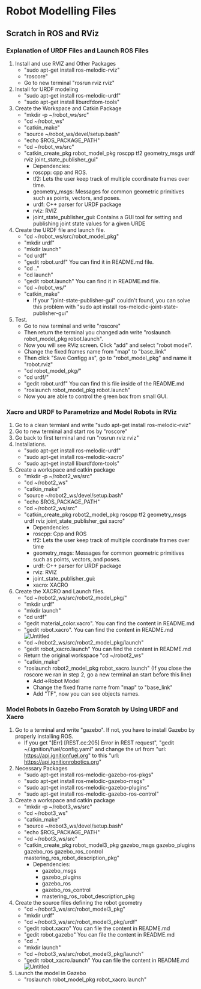 # Robot Modelling Files

## Scratch in ROS and RViz
### Explanation of URDF Files and Launch ROS Files
1. Install and use RVIZ and Other Packages
    * "sudo apt-get install ros-melodic-rviz"
    * "roscore"
    * Go to new terminal "rosrun rviz rviz"
2. Install for URDF modeling
    * "sudo apt-get install ros-melodic-urdf"
    * "sudo apt-get install liburdfdom-tools"
3. Create the Workspace and Catkin Package
    * "mkdir -p ~/robot_ws/src"
    * "cd ~/robot_ws"
    * "catkin_make"
    * "source ~/robot_ws/devel/setup.bash"
    * "echo $ROS_PACKAGE_PATH"
    * "cd ~/robot_ws/src"
    * "catkin_create_pkg robot_model_pkg roscpp tf2 geometry_msgs urdf rviz joint_state_publisher_gui"
        * Dependencies:
        - roscpp: cpp and ROS.
        - tf2: Lets the user keep track of multiple coordinate frames over time.
        - geometry_msgs: Messages for common geometric primitives such as points, vectors, and poses.
        - urdf: C++ parser for URDF package
        - rviz: RVIZ
        - joint_state_publisher_gui: Contains a GUI tool for setting and publishing joint state values for a given URDE
4. Create the URDF file and launch file.
    - "cd ~/robot_ws/src/robot_model_pkg"
    - "mkdir urdf"
    - "mkdir launch"
    - "cd urdf"
    - "gedit robot.urdf" You can find it in README.md file.
    - "cd .."
    - "cd launch"
    - "gedit robot.launch" You can find it in README.md file.
    - "cd ~/robot_ws/"
    - "catkin_make"
        * If your "joint-state-publisher-gui" couldn't found, you can solve this problem with "sudo apt install ros-melodic-joint-state-publisher-gui"
5. Test.
    - Go to new terminal and write "roscore"
    - Then return the terminal you changed adn write "roslaunch robot_model_pkg robot.launch".
    - Now you will see RViz screen. Click "add" and select "robot model".
    - Change the fixed frames name from "map" to "base_link"
    - Then click "Save Configg as", go to "robot_model_pkg" and name it "robot.rviz"
    - "cd robot_model_pkg/"
    - "cd urdf/"
    - "gedit robot.urdf" You can find this file inside of the README.md
    - "roslaunch robot_model_pkg robot.launch"
    - Now you are able to control the green box from small GUI.

### Xacro and URDF to Parametrize and Model Robots in RViz
1. Go to a clean termianl and write "sudo apt-get install ros-melodic-rviz"
2. Go to new terminal and start ros by "roscore"
3. Go back to first terminal and run "rosrun rviz rviz"
4. Installations.
    - "sudo apt-get install ros-melodic-urdf"
    - "sudo apt-get install ros-melodic-xacro"
    - "sudo apt-get install liburdfdom-tools"
5. Create a workspace and catkin package
    - "mkdir -p ~/robot2_ws/src"
    - "cd ~/robot2_ws"
    - "catkin_make"
    - "source ~/robot2_ws/devel/setup.bash"
    - "echo $ROS_PACKAGE_PATH"
    - "cd ~/robot2_ws/src"
    - "catkin_create_pkg robot2_model_pkg roscpp tf2 geometry_msgs urdf rviz joint_state_publisher_gui xacro"
        - Dependencies
        * roscpp: Cpp and ROS
        * tf2: Lets the user keep track of multiple coordinate frames over time
        * geometry_msgs: Messages for common geometric primitives such as points, vectors, and poses.
        * urdf: C++ parser for URDF package
        * rviz: RVIZ
        * joint_state_publisher_gui: 
        * xacro: XACRO
6. Create the XACRO and Launch files.
    - "cd ~/robot2_ws/src/robot2_model_pkg/"
    - "mkdir urdf"
    - "mkdir launch"
    - "cd urdf"
    - "gedit material_color.xacro". You can find the content in README.md
    - "gedit robot.xacro". You can find the content in README.md
    ![Untitled](https://github.com/BeratTezer/Robot-Modelling/assets/64587561/9eea0efe-ea65-4550-929c-f0d0f346f3c1)
    - "cd ~/robot2_ws/src/robot2_model_pkg/launch"
    - "gedit robot_xacro.launch" You can find the content in README.md
    - Return the original workspace "cd ~/robot2_ws"
    - "catkin_make"
    - "roslaunch robot2_model_pkg robot_xacro.launch" (If you close the roscore we ran in step 2, go a new terminal an start before this line)
        * Add->Robot Model
        * Change the fixed frame name from "map" to "base_link"
        * Add "TF", now you can see objects names.

### Model Robots in Gazebo From Scratch by Using URDF and Xacro
1. Go to a terminal and write "gazebo". If not, you have to install Gazebo by properly installing ROS.
    - If you get "[Err] [REST.cc:205] Error in REST request", "gedit ~/.ignition/fuel/config.yaml" and change the url from "url: https://api.ignitionfuel.org" to this "url: https://api.ignitionrobotics.org"
2. Necessary Packages
    - "sudo apt-get install ros-melodic-gazebo-ros-pkgs"
    - "sudo apt-get install ros-melodic-gazebo-msgs"
    - "sudo apt-get install ros-melodic-gazebo-plugins"
    - "sudo apt-get install ros-melodic-gazebo-ros-control"
3. Create a workspace and catkin package
    - "mkdir -p ~/robot3_ws/src"
    - "cd ~/robot3_ws"
    - "catkin_make"
    - "source ~/robot3_ws/devel/setup.bash"
    - "echo $ROS_PACKAGE_PATH"
    - "cd ~/robot3_ws/src"
    - "catkin_create_pkg robot_model3_pkg gazebo_msgs gazebo_plugins gazebo_ros gazebo_ros_control mastering_ros_robot_description_pkg"
        * Dependencies:
            - gazebo_msgs
            - gazebo_plugins
            - gazebo_ros 
            - gazebo_ros_control 
            - mastering_ros_robot_description_pkg
4. Create the source files defining the robot geometry
    - "cd ~/robot3_ws/src/robot_model3_pkg"
    - "mkdir urdf"
    - "cd ~/robot3_ws/src/robot_model3_pkg/urdf"
    - "gedit robot.xacro" You can file the content in README.md
    - "gedit robot.gazebo" You can file the content in README.md
    - "cd .."
    - "mkdir launch"
    - "cd ~/robot3_ws/src/robot_model3_pkg/launch"
    - "gedit robot_xacro.launch" You can file the content in README.md
    ![Untitled](https://github.com/BeratTezer/Robot-Modelling/assets/64587561/be97e5c6-c62f-4b6f-8ee4-2bb5733aafe6)
5. Launch the model in Gazebo
    - "roslaunch robot_model_pkg robot_xacro.launch"
